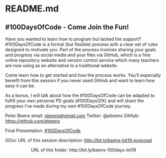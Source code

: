 # README.md

## #100DaysOfCode - Come Join the Fun!

Have you wanted to learn how to program but lacked the support? #100DaysOfCode is a formal (but flexible) process with a clear set of rules designed to motivate you. Part of the process involves sharing your goals and progress via social media and your files via GitHub, which is a free online repository website and version control service which many teachers are now using as an alternative to a traditional website.

Come learn how to get started and how the process works. You’ll especially benefit from this session if you never used GitHub and want to learn how easy it can be.

As a bonus, I will talk about how the #100DaysOfCode can be adapted to fulfill your own personal PD goals (#100DaysOfX) and will share the progress I’ve made during my own #100DaysOfCode journey.

Peter Beens
email: pbeens@gmail.com
Twitter: @pbeens
GitHub: https://github.com/pbeens

Final Presentation: [#100DaysOfCode](https://docs.google.com/presentation/d/16saK6zSkaHLRoK1nqhvVznibfrtk1rzsh0gB2zcrOQQ/edit?usp=sharing)

GDoc URL of this session description: http://bit.ly/beens-bit19-proposal

<center>URL of this folder: http://bit.ly/beens-100days-bit19</center>
